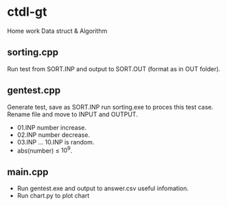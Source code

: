 # ctdl-gt
Home work Data struct &amp; Algorithm

## sorting.cpp

Run test from SORT.INP and output to SORT.OUT (format as in OUT folder).

## gentest.cpp

Generate test, save as SORT.INP run sorting.exe to proces this test case. Rename file and move to INPUT and OUTPUT.

- 01.INP number increase.
- 02.INP number decrease.
- 03.INP $\dots$ 10.INP is random.
- abs(number) $\leq$ $10^9$.

## main.cpp

- Run gentest.exe and output to answer.csv useful infomation.
- Run chart.py to plot chart

